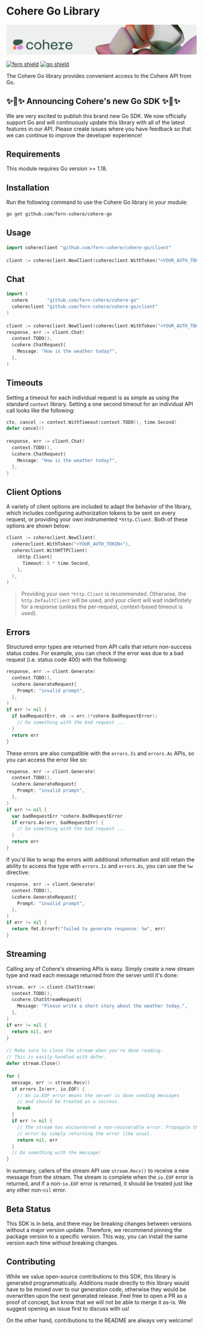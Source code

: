 # Cohere Go Library

![](banner.png)

[![fern shield](https://img.shields.io/badge/%F0%9F%8C%BF-SDK%20generated%20by%20Fern-brightgreen)](https://github.com/fern-api/fern)
[![go shield](https://img.shields.io/badge/go-docs-blue)](https://pkg.go.dev/github.com/fern-cohere/cohere-go)

The Cohere Go library provides convenient access to the Cohere API from Go.

## ✨🪩✨ Announcing Cohere's new Go SDK ✨🪩✨

We are very excited to publish this brand new Go SDK. We now officially support Go and will continuously update this library with all of the latest features in our API. Please create issues where you have feedback so that we can continue to improve the developer experience!

## Requirements

This module requires Go version >= 1.18.

## Installation

Run the following command to use the Cohere Go library in your module:
```sh
go get github.com/fern-cohere/cohere-go
```

## Usage

```go
import cohereclient "github.com/fern-cohere/cohere-go/client"

client := cohereclient.NewClient(cohereclient.WithToken("<YOUR_AUTH_TOKEN>"))
```

## Chat

```go
import (
  cohere       "github.com/fern-cohere/cohere-go"
  cohereclient "github.com/fern-cohere/cohere-go/client"
)

client := cohereclient.NewClient(cohereclient.WithToken("<YOUR_AUTH_TOKEN>"))
response, err := client.Chat(
  context.TODO(),
  &cohere.ChatRequest{
    Message: "How is the weather today?",
  },
)
```

## Timeouts

Setting a timeout for each individual request is as simple as using the standard
`context` library. Setting a one second timeout for an individual API call looks
like the following:

```go
ctx, cancel := context.WithTimeout(context.TODO(), time.Second)
defer cancel()

response, err := client.Chat(
  context.TODO(),
  &cohere.ChatRequest{
    Message: "How is the weather today?",
  },
)
```

## Client Options

A variety of client options are included to adapt the behavior of the library, which includes
configuring authorization tokens to be sent on every request, or providing your own instrumented
`*http.Client`. Both of these options are shown below:

```go
client := cohereclient.NewClient(
  cohereclient.WithToken("<YOUR_AUTH_TOKEN>"),
  cohereclient.WithHTTPClient(
    &http.Client{
      Timeout: 5 * time.Second,
    },
  ),
)
```

> Providing your own `*http.Client` is recommended. Otherwise, the `http.DefaultClient` will be used,
> and your client will wait indefinitely for a response (unless the per-request, context-based timeout
> is used).

## Errors

Structured error types are returned from API calls that return non-success status codes. For example,
you can check if the error was due to a bad request (i.e. status code 400) with the following:

```go
response, err := client.Generate(
  context.TODO(),
  &cohere.GenerateRequest{
    Prompt: "invalid prompt",
  },
)
if err != nil {
  if badRequestErr, ok := err.(*cohere.BadRequestError);
    // Do something with the bad request ...
  }
  return err
}
```

These errors are also compatible with the `errors.Is` and `errors.As` APIs, so you can access the error
like so:

```go
response, err := client.Generate(
  context.TODO(),
  &cohere.GenerateRequest{
    Prompt: "invalid prompt",
  },
)
if err != nil {
  var badRequestErr *cohere.BadRequestError
  if errors.As(err, badRequestErr) {
    // Do something with the bad request ...
  }
  return err
}
```

If you'd like to wrap the errors with additional information and still retain the ability to access the type
with `errors.Is` and `errors.As`, you can use the `%w` directive:

```go
response, err := client.Generate(
  context.TODO(),
  &cohere.GenerateRequest{
    Prompt: "invalid prompt",
  },
)
if err != nil {
  return fmt.Errorf("failed to generate response: %w", err)
}
```

## Streaming

Calling any of Cohere's streaming APIs is easy. Simply create a new stream type and read
each message returned from the server until it's done:

```go
stream, err := client.ChatStream(
  context.TODO(),
  &cohere.ChatStreamRequest{
    Message: "Please write a short story about the weather today.",
  },
)
if err != nil {
  return nil, err
}

// Make sure to close the stream when you're done reading.
// This is easily handled with defer.
defer stream.Close()

for {
  message, err := stream.Recv()
  if errors.Is(err, io.EOF) {
    // An io.EOF error means the server is done sending messages
    // and should be treated as a success.
    break
  }
  if err != nil {
    // The stream has encountered a non-recoverable error. Propagate the
    // error by simply returning the error like usual.
    return nil, err
  }
  // Do something with the message!
}
```

In summary, callers of the stream API use `stream.Recv()` to receive a new
message from the stream. The stream is complete when the `io.EOF` error is
returned, and if a non-`io.EOF` error is returned, it should be treated just
like any other non-`nil` error.

## Beta Status

This SDK is in beta, and there may be breaking changes between versions without a major 
version update. Therefore, we recommend pinning the package version to a specific version. 
This way, you can install the same version each time without breaking changes.

## Contributing

While we value open-source contributions to this SDK, this library is generated programmatically. 
Additions made directly to this library would have to be moved over to our generation code, 
otherwise they would be overwritten upon the next generated release. Feel free to open a PR as
 a proof of concept, but know that we will not be able to merge it as-is. We suggest opening 
an issue first to discuss with us!

On the other hand, contributions to the README are always very welcome!
